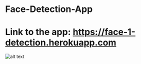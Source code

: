 # Face-Detection-App
# Link to the app: https://face-1-detection.herokuapp.com
![alt text](https://github.com/Ismail24A/facerecognition/blob/master/facedetection.png?raw=true)
